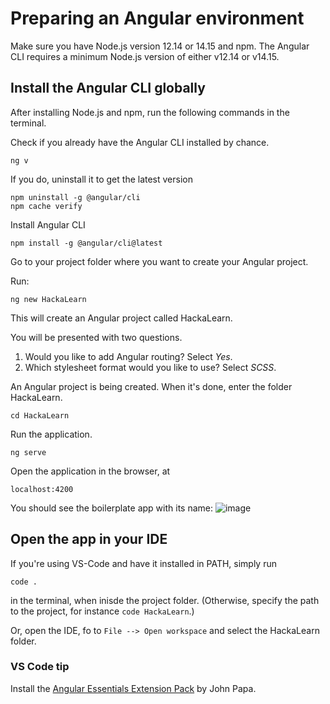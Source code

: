 # Preparing an Angular environment

Make sure you have Node.js version 12.14 or 14.15 and npm.
The Angular CLI requires a minimum Node.js version of either v12.14 or v14.15.

## Install the Angular CLI globally
After installing Node.js and npm, run the following commands in the terminal.

Check if you already have the Angular CLI installed by chance.
```
ng v
```

If you do, uninstall it to get the latest version
```
npm uninstall -g @angular/cli
npm cache verify
```

Install Angular CLI
```
npm install -g @angular/cli@latest
```

Go to your project folder where you want to create your Angular project.

Run:
```
ng new HackaLearn
```
This will create an Angular project called HackaLearn.

You will be presented with two questions.

1. Would you like to add Angular routing? Select *Yes*.
2. Which stylesheet format would you like to use? Select *SCSS*.

An Angular project is being created. 
When it's done, enter the folder HackaLearn.
```
cd HackaLearn
```

Run the application.
```
ng serve
```

Open the application in the browser, at 
```
localhost:4200
```

You should see the boilerplate app with its name:
![image](https://user-images.githubusercontent.com/4953875/119804210-6e744f00-bee0-11eb-8c5f-f862d6425843.png)

## Open the app in your IDE
If you're using VS-Code and have it installed in PATH, simply run 
```
code .
```
in the terminal, when inisde the project folder. (Otherwise, specify the path to the project, for instance `code HackaLearn`.)

Or, open the IDE, fo to `File --> Open workspace` and select the HackaLearn folder.

### VS Code tip
Install the [Angular Essentials Extension Pack](https://marketplace.visualstudio.com/items?itemName=johnpapa.angular-essentials) by John Papa.

